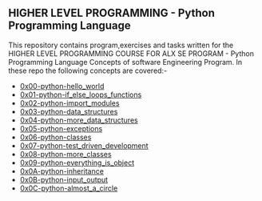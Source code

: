 ## HIGHER LEVEL PROGRAMMING - Python Programming Language
This repository contains program,exercises and tasks written for the HIGHER LEVEL PROGRAMMING COURSE FOR ALX SE PROGRAM - Python Programming Language Concepts of software Engineering Program.
In these repo the following concepts are covered:-
- [0x00-python-hello_world](https://github.com/henicodes/alx-higher_level_programming/tree/master/0x00-python-hello_world)
- [0x01-python-if_else_loops_functions](https://github.com/henicodes/alx-higher_level_programming/tree/master/0x01-python-if_else_loops_functions)
- [0x02-python-import_modules](https://github.com/henicodes/alx-higher_level_programming/tree/master/0x02-python-import_modules)
- [0x03-python-data_structures](https://github.com/henicodes/alx-higher_level_programming/tree/master/0x03-python-data_structures)
- [0x04-python-more_data_structures](https://github.com/henicodes/alx-higher_level_programming/tree/master/0x04-python-more_data_structures)
- [0x05-python-exceptions](https://github.com/henicodes/alx-higher_level_programming/tree/master/0x06-python-classes)
- [0x06-python-classes](https://github.com/henicodes/alx-higher_level_programming/tree/master/0x06-python-classes)
- [0x07-python-test_driven_development](https://github.com/henicodes/alx-higher_level_programming/tree/master/0x07-python-test_driven_development)
- [0x08-python-more_classes](https://github.com/henicodes/alx-higher_level_programming/tree/master/0x08-python-more_classes)
- [0x09-python-everything_is_object](https://github.com/henicodes/alx-higher_level_programming/tree/master/0x09-python-everything_is_object)
- [0x0A-python-inheritance](https://github.com/henicodes/alx-higher_level_programming/tree/master/0x0A-python-inheritance)
- [0x0B-python-input_output](https://github.com/henicodes/alx-higher_level_programming/tree/master/0x0B-python-input_output)
- [0x0C-python-almost_a_circle](https://github.com/henicodes/alx-higher_level_programming/tree/master/0x0C-python-almost_a_circle)
